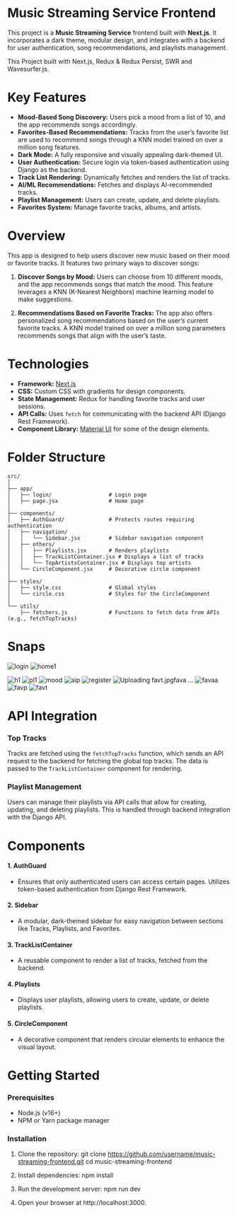 
# Music Streaming Service Frontend

This project is a **Music Streaming Service** frontend built with **Next.js**. It incorporates a dark theme, modular design, and integrates with a backend for user authentication, song recommendations, and playlists management.

This Project built with Next.js, Redux & Redux Persist, SWR and Wavesurfer.js.
# Key Features

- **Mood-Based Song Discovery:** Users pick a mood from a list of 10, and the app recommends songs accordingly.
- **Favorites-Based Recommendations:** Tracks from the user’s favorite list are used to recommend songs through a KNN model trained on over a million song features.
- **Dark Mode:** A fully responsive and visually appealing dark-themed UI.
- **User Authentication:** Secure login via token-based authentication using Django as the backend.
- **Track List Rendering:** Dynamically fetches and renders the list of tracks.
- **AI/ML Recommendations:** Fetches and displays AI-recommended tracks.
- **Playlist Management:** Users can create, update, and delete playlists.
- **Favorites System:** Manage favorite tracks, albums, and artists.

# Overview

This app is designed to help users discover new music based on their mood or favorite tracks. It features two primary ways to discover songs:

1. **Discover Songs by Mood:** Users can choose from 10 different moods, and the app recommends songs that match the mood. This feature leverages a KNN (K-Nearest Neighbors) machine learning model to make suggestions.
    
2. **Recommendations Based on Favorite Tracks:** The app also offers personalized song recommendations based on the user’s current favorite tracks. A KNN model trained on over a million song parameters recommends songs that align with the user’s taste.
# Technologies

- **Framework:** [Next.js](https://nextjs.org/)
- **CSS:** Custom CSS with gradients for design components.
- **State Management:** Redux for handling favorite tracks and user sessions.
- **API Calls:** Uses `fetch` for communicating with the backend API (Django Rest Framework).
- **Component Library:** [Material UI](https://mui.com/) for some of the design elements.

# Folder Structure

```
src/
│
├── app/
│   ├── login/                  # Login page
│   ├── page.jsx                # Home page
│
├── components/
│   ├── AuthGuard/              # Protects routes requiring authentication
│   ├── navigation/
│   │   └── Sidebar.jsx         # Sidebar navigation component
│   ├── others/
│   │   ├── Playlists.jsx       # Renders playlists
│   │   ├── TrackListContainer.jsx # Displays a list of tracks
│   │   └── TopArtistsContainer.jsx # Displays top artists
│   └── CircleComponent.jsx     # Decorative circle component
│
├── styles/
│   ├── style.css               # Global styles
│   └── circle.css              # Styles for the CircleComponent
│
└── utils/
    ├── fetchers.js             # Functions to fetch data from APIs (e.g., fetchTopTracks)
```
# Snaps 
![login](https://github.com/user-attachments/assets/dd5237d5-dd31-49d2-b91d-3d53799dbfd6)
![home1](https://github.com/user-attachments/assets/34f9f142-b483-4c30-a873-297ca31691f4)

![h1](https://github.com/user-attachments/assets/8d107d73-2ed5-469c-80de-8e9cd4ca5c04)
![pl1](https://github.com/user-attachments/assets/8946831f-08c3-499a-9ebd-2f4458e49944)
![mood](https://github.com/user-attachments/assets/79f50678-f564-420e-a878-b2f7884f1600)
![aip](https://github.com/user-attachments/assets/04761df0-0c3b-4594-a0f2-8d34cc82a28f)
![register](https://github.com/user-attachments/assets/87481503-d963-4f67-a444-43c362d74c89)
![Uploading favt.jpg![fava](https://github.com/user-attachments/assets/243c3e47-7089-4f47-8e39-dc19fad90e45)
…]()
![favaa](https://github.com/user-attachments/assets/3096490f-3a4f-4229-9218-5d7343f5042c)
![favp](https://github.com/user-attachments/assets/b8666850-64d5-4418-b92a-f10a0506a478)
![favt](https://github.com/user-attachments/assets/aa28ffff-5c2f-49f1-a0d9-d3170faf5b0d)

# API Integration

### Top Tracks

Tracks are fetched using the `fetchTopTracks` function, which sends an API request to the backend for fetching the global top tracks. The data is passed to the `TrackListContainer` component for rendering.
### Playlist Management

Users can manage their playlists via API calls that allow for creating, updating, and deleting playlists. This is handled through backend integration with the Django API.

# Components

#### 1. AuthGuard
- Ensures that only authenticated users can access certain pages. Utilizes token-based authentication from Django Rest Framework.
#### 2. Sidebar
- A modular, dark-themed sidebar for easy navigation between sections like Tracks, Playlists, and Favorites.
#### 3. TrackListContainer
- A reusable component to render a list of tracks, fetched from the backend.
#### 4. Playlists
- Displays user playlists, allowing users to create, update, or delete playlists.
#### 5. CircleComponent
- A decorative component that renders circular elements to enhance the visual layout.

# Getting Started

### Prerequisites

- Node.js (v16+)
- NPM or Yarn package manager
### Installation

1. Clone the repository:
	git clone https://github.com/username/music-streaming-frontend.git 
	cd music-streaming-frontend
	
2. Install dependencies:
	npm install
	
3. Run the development server:
	npm run dev
	
4. Open your browser at http://localhost:3000.


